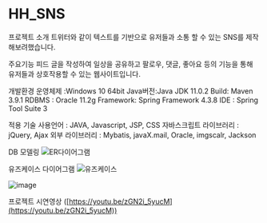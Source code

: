 # HH_SNS
프로젝트 소개
트위터와 같이 텍스트를 기반으로 유저들과 소통 할 수 있는 SNS를 제작해보려했습니다.

주요기능
피드 글을 작성하여 일상을 공유하고 팔로우, 댓글, 좋아요 등의 기능을 통해 유저들과 상호작용할 수 있는 웹사이트입니다.

개발환경
운영체제 :Windows 10 64bit
Java버전:Java JDK 11.0.2
Build: Maven 3.9.1
RDBMS : Oracle 11.2g
Framework: Spring Framework 4.3.8
IDE : Spring Tool Suite 3

적용 기술
사용언어 : JAVA, Javascript, JSP, CSS
자바스크립트 라이브러리 : jQuery, Ajax
외부 라이브러리 : Mybatis, javaX.mail, Oracle, imgscalr, Jackson

DB 모델링
![ER다이어그램](https://github.com/H-H-SNS/HH_SNS/assets/99257977/3f658e1b-ce12-444e-a379-dba1031bbdc2)


유즈케이스 다이어그램
![유즈케이스](https://github.com/H-H-SNS/HH_SNS/assets/99257977/2d942893-53be-4275-915a-979d25e2701b)


![image](https://github.com/H-H-SNS/HH_SNS/assets/99257977/5e9d1db6-4759-460e-901f-73a64bbb45b4)

프로젝트 시연영상
([https://youtu.be/zGN2i_5yucM](https://youtu.be/zGN2i_5yucM))

